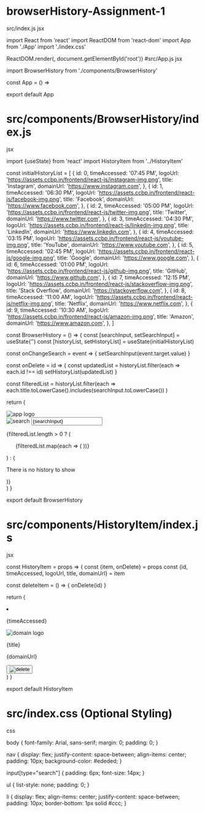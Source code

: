 # browserHistory-Assignment-1
src/index.js
jsx

import React from 'react'
import ReactDOM from 'react-dom'
import App from './App'
import './index.css'

ReactDOM.render(<App />, document.getElementById('root'))
#src/App.js
jsx

import BrowserHistory from './components/BrowserHistory'

const App = () => <BrowserHistory />

export default App
# src/components/BrowserHistory/index.js
jsx

import {useState} from 'react'
import HistoryItem from '../HistoryItem'

const initialHistoryList = [
{
id: 0,
timeAccessed: '07:45 PM',
logoUrl: 'https://assets.ccbp.in/frontend/react-js/instagram-img.png',
title: 'Instagram',
domainUrl: 'https://www.instagram.com',
},
{
id: 1,
timeAccessed: '06:30 PM',
logoUrl: 'https://assets.ccbp.in/frontend/react-js/facebook-img.png',
title: 'Facebook',
domainUrl: 'https://www.facebook.com',
},
{
id: 2,
timeAccessed: '05:00 PM',
logoUrl: 'https://assets.ccbp.in/frontend/react-js/twitter-img.png',
title: 'Twitter',
domainUrl: 'https://www.twitter.com',
},
{
id: 3,
timeAccessed: '04:30 PM',
logoUrl: 'https://assets.ccbp.in/frontend/react-js/linkedin-img.png',
title: 'LinkedIn',
domainUrl: 'https://www.linkedin.com',
},
{
id: 4,
timeAccessed: '03:15 PM',
logoUrl: 'https://assets.ccbp.in/frontend/react-js/youtube-img.png',
title: 'YouTube',
domainUrl: 'https://www.youtube.com',
},
{
id: 5,
timeAccessed: '02:45 PM',
logoUrl: 'https://assets.ccbp.in/frontend/react-js/google-img.png',
title: 'Google',
domainUrl: 'https://www.google.com',
},
{
id: 6,
timeAccessed: '01:00 PM',
logoUrl: 'https://assets.ccbp.in/frontend/react-js/github-img.png',
title: 'GitHub',
domainUrl: 'https://www.github.com',
},
{
id: 7,
timeAccessed: '12:15 PM',
logoUrl: 'https://assets.ccbp.in/frontend/react-js/stackoverflow-img.png',
title: 'Stack Overflow',
domainUrl: 'https://stackoverflow.com',
},
{
id: 8,
timeAccessed: '11:00 AM',
logoUrl: 'https://assets.ccbp.in/frontend/react-js/netflix-img.png',
title: 'Netflix',
domainUrl: 'https://www.netflix.com',
},
{
id: 9,
timeAccessed: '10:30 AM',
logoUrl: 'https://assets.ccbp.in/frontend/react-js/amazon-img.png',
title: 'Amazon',
domainUrl: 'https://www.amazon.com',
},
]

const BrowserHistory = () => {
const [searchInput, setSearchInput] = useState('')
const [historyList, setHistoryList] = useState(initialHistoryList)

const onChangeSearch = event => {
setSearchInput(event.target.value)
}

const onDelete = id => {
const updatedList = historyList.filter(each => each.id !== id)
setHistoryList(updatedList)
}

const filteredList = historyList.filter(each =>
each.title.toLowerCase().includes(searchInput.toLowerCase())
)

return (
<div>
<nav>
<img
src="https://assets.ccbp.in/frontend/react-js/history-website-logo-img.png"
alt="app logo"
/>
<div>
<img
src="https://assets.ccbp.in/frontend/react-js/search-img.png"
alt="search"
/>
<input
type="search"
value={searchInput}
onChange={onChangeSearch}
placeholder="Search history"
/>
</div>
</nav>

{filteredList.length > 0 ? (
<ul>
{filteredList.map(each => (
<HistoryItem key={each.id} item={each} onDelete={onDelete} />
))}
</ul>
) : (
<p>There is no history to show</p>
)}
</div>
)
}

export default BrowserHistory
# src/components/HistoryItem/index.js
jsx

const HistoryItem = props => {
const {item, onDelete} = props
const {id, timeAccessed, logoUrl, title, domainUrl} = item

const deleteItem = () => {
onDelete(id)
}

return (
<li>
<p>{timeAccessed}</p>
<img src={logoUrl} alt="domain logo" />
<p>{title}</p>
<p>{domainUrl}</p>
<button data-testid="delete" onClick={deleteItem}>
<img
src="https://assets.ccbp.in/frontend/react-js/delete-img.png"
alt="delete"
/>
</button>
</li>
)
}

export default HistoryItem
# src/index.css (Optional Styling)
css

body {
font-family: Arial, sans-serif;
margin: 0;
padding: 0;
}

nav {
display: flex;
justify-content: space-between;
align-items: center;
padding: 10px;
background-color: #ededed;
}

input[type="search"] {
padding: 6px;
font-size: 14px;
}

ul {
list-style: none;
padding: 0;
}

li {
display: flex;
align-items: center;
justify-content: space-between;
padding: 10px;
border-bottom: 1px solid #ccc;
}
